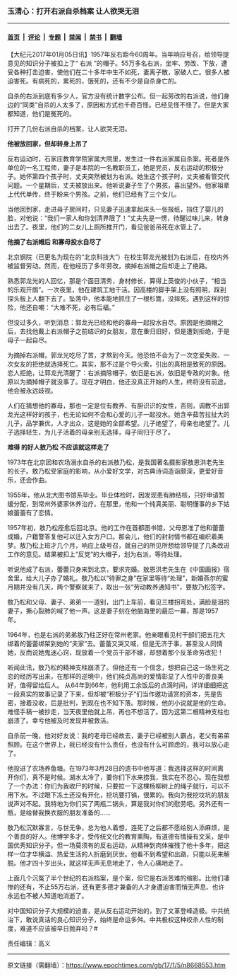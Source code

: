 ### 玉清心：打开右派自杀档案 让人欲哭无泪

---

#### [首页](../../../..?n8668553) &nbsp;|&nbsp; [评论](../../../../../epoch-comment?n8668553) &nbsp;|&nbsp; [专题](../../../../../epoch-special?n8668553) &nbsp;|&nbsp; [禁闻](../../../../../epoch-news?n8668553) &nbsp;|&nbsp; [禁书](../../../../../books?n8668553) &nbsp;|&nbsp; [翻墙](https://github.com/gfw-breaker/nogfw/blob/master/README.md?n8668553)


<div class="post_content" id="artbody" itemprop="articleBody">
 <!-- article content begin -->
 <p>
  【大纪元2017年01月05日讯】1957年反右距今60周年。当年响应号召，给领导提意见的知识分子被扣上了“
  <ok href="https://www.epochtimes.com/gb/tag/%e5%8f%b3%e6%b4%be.html">
   右派
  </ok>
  ”的帽子。55万多名右派，坐牢、劳改、下放，遭受各种打击迫害，使他们在二十多年中生不如死，妻离子散，家破人亡。很多人被迫害死。有病死的，累死的，饿死的，还有不少是自杀身亡的。
 </p>
 <p>
  自杀的右派到底有多少人，官方没有统计数字公布。但一起劳改的右派说，他们身边的“同类”自杀的人太多了，原因和方式也千奇百怪。已经见怪不怪了。但是大家都知道，他们是冤死的。
 </p>
 <p>
  打开了几份右派自杀的档案，让人欲哭无泪。
 </p>
 <p>
  <strong>
   他被放回家，但却转身上吊了
   <br/>
  </strong>
 </p>
 <p>
  反右运动时，石家庄教育学院家属大院里，发生过一件右派家属自杀案。死者是外单位的一名工程师，妻子是本院的一名教职员工，她是党员，反右运动的积极分子。她怀第四个孩子时，丈夫突然被划为右派。她生这个孩子时，丈夫被看管交代问题。一个星期后，丈夫被放出来。他听说妻子生了个男孩，喜出望外。他家祖辈上代代单传，终于盼来个男孩。之前，他们已经有了三个女儿。
 </p>
 <p>
  当他回到家，走进母子房间时，只见妻子迅速拿起床头一张报纸，挡住了婴儿的脸，对他说：“我们一家人和你划清界限了！”丈夫先是一愣，待醒过味儿来，转身出去了。夜里，他们的二女儿上厕所推开门，看见爸爸吊死在水管上了。
 </p>
 <p>
  <strong>
   他摘了右派帽后 和寡母投水自尽了
  </strong>
 </p>
 <p>
  北京钢院（已更名为现在的“北京科技大”）在校生郭龙光被划为右派后，在校内外被监督劳动。然而，在他经历了多年劳改，摘掉右派帽之后却走上了绝路。
 </p>
 <p>
  熟悉郭龙光的人回忆，那是个面目清秀，身材修长，算得上英俊的小伙子，“相当的乐观开朗”。一次夜里，他在建筑工地干活。因高楼的脚手架上没有照明，踩到探头板上人翻下去了。坠落中，他本能地抓住了一根杉篙，没摔死。遇到这样的惊险，他还自嘲：“大难不死，必有后福。”
 </p>
 <p>
  但没过多久，听到消息：郭龙光已经和他的寡母一起投水自尽。原因是他摘帽之后，去找他戴上右派帽子之前结识的女朋友，意在重归旧好，但是遭到拒绝，于是母子一起自尽。
 </p>
 <p>
  为摘掉右派帽，郭龙光吃尽了苦，才熬到今天。他恐怕不会为了一次恋爱失败、一次女友的拒绝就选择死亡。其实，那不过是个导火索，引出的真相是致死的原因。恋人拒绝，让郭龙光清醒了：右派摘除帽子，依旧是右派，依旧是专政的对象。他原以为摘掉帽子就没事了。现在才明白，他还没真正开始的人生，终将没有前途，他会被永远歧视。
 </p>
 <p>
  人们在猜想他的寡母，那也一定是位有教养、有胆识识的女性，否则，调教不出郭龙光这样好的孩子，也无论如何不会和心爱的儿子一起投水。她含辛茹苦拉扯大的儿子，品学兼优，人才出众，这是她的全部希望。儿子绝望了，母亲也绝望了。儿子选择轻生，为儿子活着的母亲别无选择，母子同归于尽了。
 </p>
 <p>
  <strong>
   难得
   <strong>
    的好人敖乃松
   </strong>
   不应该就这样走了
  </strong>
 </p>
 <p>
  1973年在北京团和农场溺水自杀的右派敖乃松，是我国著名摄影家敖恩洪老先生的长子。敖乃松受家庭的影响，从小爱好文学，对古典诗词造诣颇深，更爱好音乐，还会作曲。
 </p>
 <p>
  1955年，他从北大图书馆系毕业。毕业体检时，因发现患有肺结核，只好申请暂缓分配，到常州外婆家休养治疗。在那里，他和一个纯真美丽、聪明懂事的乡下姑娘蕾蕾有了恋情。
 </p>
 <p>
  1957年初，敖乃松痊愈后回北京。他的工作在首都图书馆，父母恩准了他和蕾蕾成婚，户籍警答复他可以迁入女方户口。那会儿，他们的封封情书都在编织着美梦。敖乃松上班才几个月，响应上级号召，就自己的所见所想给领导提了几条改进工作的意见。结果被扣上“反党”的大帽子，划为右派，等待处理。
 </p>
 <p>
  听说他成了右派，蕾蕾只身来到北京，要求完婚。敖恩洪老先生在《中国画报》宿舍里，给大儿子办了婚礼。敖乃松以“待罪之身”在家里等待“处理”，新婚燕尔的蜜月期并没有几天，两个警察就来了，取出一张“劳动教养通知书”，要敖乃松签字。
 </p>
 <p>
  敖乃松和父母、妻子、弟弟一一道别，出门上车前，看见三楼拐弯处，满脸是泪的妻子，撕心裂肺的喊了他一声。这是妻子刻在他脑海里的最后一幕，那是1957年。
 </p>
 <p>
  1964年，也是右派的弟弟敖乃柱正好在常州老家。他亲眼看见村干部们把五花大绑着的蕾蕾绑架到她的“夫家”去。蕾蕾又哭又喊，但是无济于事，甚至没人同情她，反而说她鬼迷心窍，现放着一个党员干部不嫁，却想着那个反革命劳改犯！
 </p>
 <p>
  听闻此讯，敖乃松的精神支柱崩溃了。但他还有一个信念，想把自己这一场生死之恋的经历写出来，在那样的逆境中，他们纯贞高尚的爱情彰显了人性中的善良美好，值得留给后人。 从64年到66年，他利用工余饭后的点滴时间，详详细细把这一段真实的故事记录了下来，但却被“积极分子”们当作邀功请赏的资本，先是告密，接着没收，后是批判，到现在也不知下落。那时候，他的小说就是他的生命。难怪手稿一被抄走，当天夜里他就上吊，再也不想活了。因为这第二根精神支柱也崩溃了。幸亏他被及时发现并被救活。
 </p>
 <p>
  自杀前一晚，他对好友说：我的老母已经故去，妻子已经被别人霸占，老父有弟弟照顾。在这个世界上，我已经没有什么责任，也没有什么可顾虑的，我可以放心走了。
 </p>
 <p>
  他投进了农场养鱼塘。在1973年3月28日的遗书中他写道：我选择这样的时间离开你们，真不是时候。湖水太冷了，要你们下水来捞我，我实在不忍心。现在我想了一个办法：你们为我收尸的时候，只要拉一下这棵杨柳树上的绳子就行，可以不用下水。不过眼下冻土还没有开化，挖坑要打镐，很累的。我向为我挖坟坑的朋友说声对不起。我特地为你们买了两瓶二锅头，算是我对你们的慰劳吧。另外还有一瓶，是给替我换衣服的朋友准备的……
 </p>
 <p>
  敖乃松沉默寡言，与世无争，总为他人着想，连死了之后都不愿给别人添麻烦，是个善良的好人。他博学多才，受传统文化的教育熏陶，有道德有情操有文采，是中国优秀知识分子。但一场莫须有的反右运动，从精神到肉体摧残了他十多年，把这样一位才华横溢、热爱生活的人折磨到厌世。他看不到希望和出路，只能以死来解脱。他才四十岁出头，就这样无声无息地走了，令人心痛地走了。
 </p>
 <p>
  上面几个沉冤了半个世纪的右派档案，是个案，但它是右派苦难的缩影。比他们凄惨的还有，不止55万右派，还有更多德才兼备的人才身遭迫害而悄无声息、也许永远也不被人知道地消逝了。
 </p>
 <p>
  对中国知识分子大规模的迫害，是从反右运动开始的，到了文革登峰造极。中共统治下，敢说真话的良心知识分子，始终是命运多舛。中共极权这种绞杀人性的制度，难道不应该被早日抛弃吗？#
 </p>
 <p>
  责任编辑：高义
 </p>
 <p>
 </p>
 <p>
 </p>
 <!-- article content end -->
 <div id="below_article_ad">
 </div>
</div>


---

原文链接（需翻墙）：https://www.epochtimes.com/gb/17/1/5/n8668553.htm